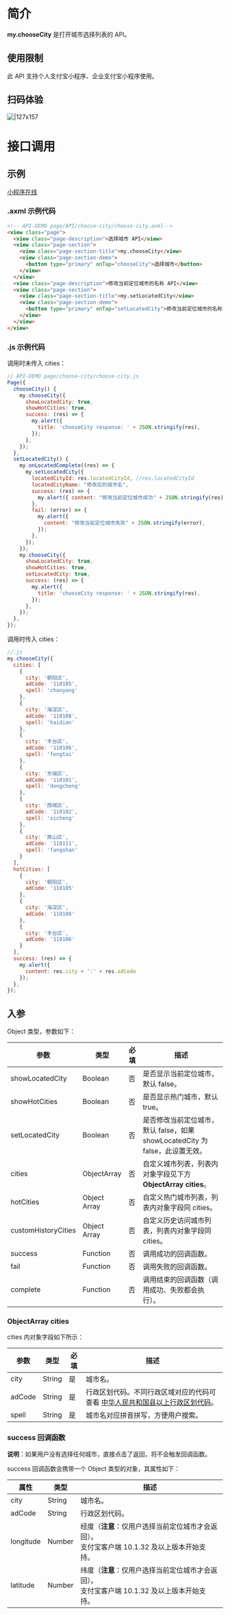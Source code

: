# 简介

**my.chooseCity** 是打开城市选择列表的 API。

## 使用限制

此 API 支持个人支付宝小程序、企业支付宝小程序使用。

## 扫码体验

![|127x157](https://gw.alipayobjects.com/zos/skylark-tools/public/files/f90e5ac0b3afa41eb2555c1df44812df.jpeg#align=left&display=inline&height=157&margin=%5Bobject%20Object%5D&originHeight=157&originWidth=127&status=done&style=none&width=127)

# 接口调用

## 示例

[小程序在线](https://opendocs.alipay.com/examples/156c8058-9de0-4016-bd5c-0999188202a0) 

### .axml 示例代码

```html
<!-- API-DEMO page/API/choose-city/choose-city.axml-->
<view class="page">
  <view class="page-description">选择城市 API</view>
  <view class="page-section">
    <view class="page-section-title">my.chooseCity</view>
    <view class="page-section-demo">
      <button type="primary" onTap="chooseCity">选择城市</button>
    </view>
  </view>
  <view class="page-description">修改当前定位城市的名称 API</view>
  <view class="page-section">
    <view class="page-section-title">my.setLocatedCity</view>
    <view class="page-section-demo">
      <button type="primary" onTap="setLocatedCity">修改当前定位城市的名称</button>
    </view>
  </view>
</view>
```

### .js 示例代码
调用时未传入 cities：
```javascript
// API-DEMO page/choose-city/choose-city.js
Page({
  chooseCity() {
    my.chooseCity({
      showLocatedCity: true,
      showHotCities: true,
      success: (res) => {
        my.alert({
          title: 'chooseCity response: ' + JSON.stringify(res),
        });
      },
    });
  },
  setLocatedCity() {
    my.onLocatedComplete((res) => {
      my.setLocatedCity({
        locatedCityId: res.locatedCityId, //res.locatedCityId
        locatedCityName: "修改后的城市名",
        success: (res) => {
          my.alert({ content: "修改当前定位城市成功" + JSON.stringify(res) });
        },
        fail: (error) => {
          my.alert({
            content: "修改当前定位城市失败" + JSON.stringify(error),
          });
        },
      });
    });
    my.chooseCity({
      showLocatedCity: true,
      showHotCities: true,
      setLocatedCity: true,
      success: (res) => {
        my.alert({
          title: 'chooseCity response: ' + JSON.stringify(res),
        });
      },
    });
  },
});
```
调用时传入 cities：
```javascript
//.js
my.chooseCity({
  cities: [
    {
      city: '朝阳区',
      adCode: '110105',
      spell: 'chaoyang'
    },
    {
      city: '海淀区',
      adCode: '110108',
      spell: 'haidian'
    },
    {
      city: '丰台区',
      adCode: '110106',
      spell: 'fengtai'
    },
    {
      city: '东城区',
      adCode: '110101',
      spell: 'dongcheng'
    },
    {
      city: '西城区',
      adCode: '110102',
      spell: 'xicheng'
    },
    {
      city: '房山区',
      adCode: '110111',
      spell: 'fangshan'
    }
  ],
  hotCities: [
    {
      city: '朝阳区',
      adCode: '110105'
    },
    {
      city: '海淀区',
      adCode: '110108'
    },
    {
      city: '丰台区',
      adCode: '110106'
    }
  ],
  success: (res) => {
    my.alert({
      content: res.city + ':' + res.adCode
    });
  },
});
```

## 入参

Object 类型，参数如下：

| **参数** | **类型** | **必填** | **描述** |
| --- | --- | --- | --- |
| showLocatedCity | Boolean | 否 | 是否显示当前定位城市，默认 false。 |
| showHotCities | Boolean | 否 | 是否显示热门城市，默认 true。 |
| setLocatedCity | Boolean | 否 | 是否修改当前定位城市，默认 false，如果 showLocatedCity 为 false，此设置无效。 |
| cities | ObjectArray | 否 | 自定义城市列表，列表内对象字段见下方 **ObjectArray cities**。 |
| hotCities | Object Array | 否 | 自定义热门城市列表，列表内对象字段同 cities。 |
| customHistoryCities | Object Array | 否 | 自定义历史访问城市列表，列表内对象字段同 cities。 |
| success | Function | 否 | 调用成功的回调函数。 |
| fail | Function | 否 | 调用失败的回调函数。 |
| complete | Function | 否 | 调用结束的回调函数（调用成功、失败都会执行）。 |

### ObjectArray cities

cities 内对象字段如下所示：

| **参数** | **类型** | **必填** | **描述** |
| --- | --- | --- | --- |
| city | String | 是 | 城市名。 |
| adCode | String | 是 | 行政区划代码。不同行政区域对应的代码可查看 [中华人民共和国县以上行政区划代码](http://www.mca.gov.cn///article/sj/xzqh/2020/2020/202007170301.html)。 |
| spell | String | 是 | 城市名对应拼音拼写，方便用户搜索。 |

### success 回调函数

**说明**：如果用户没有选择任何城市，直接点击了返回，将不会触发回调函数。

success 回调函数会携带一个 Object 类型的对象，其属性如下：

| **属性** | **类型** | **描述** |
| --- | --- | --- |
| city | String | 城市名。 |
| adCode | String | 行政区划代码。 |
| longitude | Number | 经度（**注意**：仅用户选择当前定位城市才会返回）。<br />支付宝客户端 10.1.32 及以上版本开始支持。 |
| latitude | Number | 纬度（**注意**：仅用户选择当前定位城市才会返回）。<br />支付宝客户端 10.1.32 及以上版本开始支持。 |
